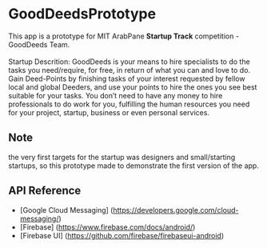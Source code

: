 # GoodDeedsPrototype
This app is a prototype for MIT ArabPane **Startup Track** competition - GoodDeeds Team.
<br></br>
Startup Descrition:
GoodDeeds is your means to hire specialists to do the tasks you need/require, for free, in return of what you can and love to do. Gain Deed-Points by finishing tasks of your interest requested by fellow local and global Deeders, and use your points to hire the ones you see best suitable for your tasks.
You don’t need to have any money to hire professionals to do work for you, fulfilling the human resources you need for your project, startup, business or even personal services.

## Note 
the very first targets for the startup was designers and small/starting startups, so this prototype made to demonstrate the first version of the app.

## API Reference
- [Google Cloud Messaging] (https://developers.google.com/cloud-messaging/)
- [Firebase] (https://www.firebase.com/docs/android/)
- [Firebase UI] (https://github.com/firebase/firebaseui-android)
